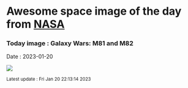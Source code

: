 
# Awesome space image of the day from [NASA](https://api.nasa.gov/)

### Today image : Galaxy Wars: M81 and M82
Date : 2023-01-20

![](https://apod.nasa.gov/apod/image/2301/AUFSCHNAITER_Andreas_APOD_Bode_Cigare1024.jpg)

<small>Latest update : Fri Jan 20 22:13:14 2023</small>
        